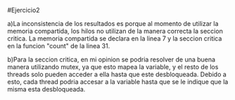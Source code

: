 #Ejercicio2

a)La inconsistencia de los resultados es porque al momento de utilizar la memoria compartida, los hilos no utilizan de la manera correcta la seccion critica. La memoria compartida se declara en la linea 7 y la seccion critica en la funcion "count" de la linea 31.

b)Para la seccion critica, en mi opinion se podria resolver de una buena manera utilizando mutex, ya que esto mapea la variable, y el resto de los threads solo pueden acceder a ella hasta que este desbloqueada. Debido a esto, cada thread podria accesar a la variable hasta que se le indique que la misma esta desbloqueada.
